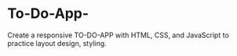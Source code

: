 # To-Do-App-
Create a responsive TO-DO-APP with HTML, CSS, and JavaScript to practice layout design, styling.
